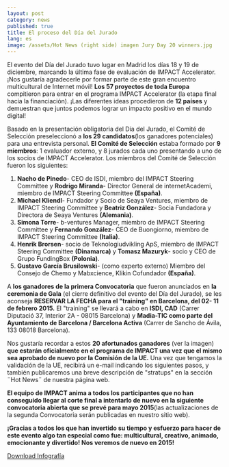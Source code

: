 ```yaml
---
layout: post
category: news
published: true
title: El proceso del Día del Jurado
lang: es
image: /assets/Hot News (right side) imagen Jury Day 20 winners.jpg
---
```


El evento del Día del Jurado tuvo lugar en Madrid los días 18 y 19 de diciembre, marcando la última fase de evaluación de IMPACT Accelerator. 
¡Nos gustaría agradecerle por formar parte de este gran encuentro multicultural de Internet móvil!
**Los 57 proyectos de toda Europa** compitieron para entrar en el programa IMPACT Accelerator
(la etapa final hacia la financiación). ¡Las diferentes ideas procedieron de **12 países** y demuestran que juntos podemos lograr un impacto positivo en el mundo digital!

Basado en la presentación obligatoria del Día del Jurado, el Comité de Selección preseleccionó a **los 29 candidatos**(los ganadores potenciales) para una entrevista personal. 
**El Comité de Selección** estaba formado por **9 miembros**: 1 evaluador externo, y 8 jurados cada uno presentando a uno de los socios de IMPACT Accelerator.
  Los miembros del Comité de Selección fueron los siguientes:
   1. **Nacho de Pinedo**- CEO de ISDI, miembro del IMPACT Steering Committee y **Rodrigo Miranda**- Director General de internetAcademi, miembro de IMPACT Steering Committee **(España)**.
   2. **Michael Kliendl**- Fundador y Socio de Seaya Ventures, miembro de IMPACT Steering Committee y **Beatriz González**- Socia Fundadora y Directora de Seaya Ventures **(Alemania)**.
   3. **Simona Torre**- b-ventures Manager, miembro de IMPACT Steering Committee y **Fernando González**- CEO de Buongiorno, miembro de IMPACT Steering Committee **(Italia)**.
   4. **Henrik Brorsen**- socio de Teknologiudvikling ApS, miembro de IMPACT Steering Committee **(Dinamarca)** y **Tomasz Mazuryk**- socio y CEO de Grupo FundingBox **(Polonia)**.
   5. **Gustavo García Brusilowski**- (como experto externo) Miembro del Consejo de Chemo y Mabxcience, Klikin Cofundador **(España)**.
    
   A **los ganadores de la primera Convocatoria** que fueron anunciados en **la ceremonia de Gala** (el cierre definitivo del evento del Día del Jurado), se les aconseja **RESERVAR  LA FECHA para el "training" en Barcelona, del 02- 11 de febrero 2015.**
El "training" se llevará a cabo en **ISDI, CAD** (Carrer Diputació 37, Interior 2A - 08015 Barcelona) y **Madia-TIC como parte del Ayuntamiento de Barcelona / Barcelona Activa** (Carrer de Sancho de Ávila, 133 08018 Barcelona).
 
Nos gustaría recordar a estos **20 afortunados ganadores** (ver la imagen) **que estarán oficialmente en el programa de IMPACT una vez que el mismo sea aprobado de nuevo por la Comisión de la UE.** Una vez que tengamos la validación de la UE, recibirá un e-mail indicando los siguientes pasos, y también publicaremos una breve descripción de "stratups" en la sección ¨Hot News¨ de nuestra página web.

**El equipo de IMPACT anima a todos los participantes que no han conseguido llegar al corte final a intentarlo de nuevo en la siguiente convocatoria abierta que se prevé para mayo 2015**(las actualizaciones de la segunda Convocatoria serán publicadas en nuestro sitio web).

**¡Gracias a todos los que han invertido su tiempo y esfuerzo para hacer de este evento algo tan especial como fue: multicultural, creativo, animado, emocionante y divertido! Nos veremos de nuevo en 2015!**

<a href="/assets/Hot News (right side) imagen Jury Day 20 winners.jpg"><i class="icon-download-1"></i>Download Infografía</a>